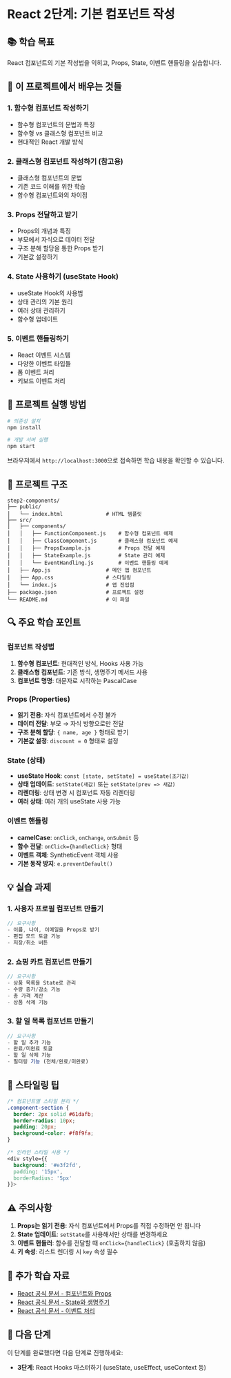 # React 2단계: 기본 컴포넌트 작성

## 📚 학습 목표
React 컴포넌트의 기본 작성법을 익히고, Props, State, 이벤트 핸들링을 실습합니다.

## 🎯 이 프로젝트에서 배우는 것들

### 1. 함수형 컴포넌트 작성하기
- 함수형 컴포넌트의 문법과 특징
- 함수형 vs 클래스형 컴포넌트 비교
- 현대적인 React 개발 방식

### 2. 클래스형 컴포넌트 작성하기 (참고용)
- 클래스형 컴포넌트의 문법
- 기존 코드 이해를 위한 학습
- 함수형 컴포넌트와의 차이점

### 3. Props 전달하고 받기
- Props의 개념과 특징
- 부모에서 자식으로 데이터 전달
- 구조 분해 할당을 통한 Props 받기
- 기본값 설정하기

### 4. State 사용하기 (useState Hook)
- useState Hook의 사용법
- 상태 관리의 기본 원리
- 여러 상태 관리하기
- 함수형 업데이트

### 5. 이벤트 핸들링하기
- React 이벤트 시스템
- 다양한 이벤트 타입들
- 폼 이벤트 처리
- 키보드 이벤트 처리

## 🚀 프로젝트 실행 방법

```bash
# 의존성 설치
npm install

# 개발 서버 실행
npm start
```

브라우저에서 `http://localhost:3000`으로 접속하면 학습 내용을 확인할 수 있습니다.

## 📁 프로젝트 구조

```
step2-components/
├── public/
│   └── index.html              # HTML 템플릿
├── src/
│   ├── components/
│   │   ├── FunctionComponent.js    # 함수형 컴포넌트 예제
│   │   ├── ClassComponent.js       # 클래스형 컴포넌트 예제
│   │   ├── PropsExample.js         # Props 전달 예제
│   │   ├── StateExample.js         # State 관리 예제
│   │   └── EventHandling.js        # 이벤트 핸들링 예제
│   ├── App.js                  # 메인 앱 컴포넌트
│   ├── App.css                 # 스타일링
│   └── index.js                # 앱 진입점
├── package.json                # 프로젝트 설정
└── README.md                   # 이 파일
```

## 🔍 주요 학습 포인트

### 컴포넌트 작성법
1. **함수형 컴포넌트**: 현대적인 방식, Hooks 사용 가능
2. **클래스형 컴포넌트**: 기존 방식, 생명주기 메서드 사용
3. **컴포넌트 명명**: 대문자로 시작하는 PascalCase

### Props (Properties)
- **읽기 전용**: 자식 컴포넌트에서 수정 불가
- **데이터 전달**: 부모 → 자식 방향으로만 전달
- **구조 분해 할당**: `{ name, age }` 형태로 받기
- **기본값 설정**: `discount = 0` 형태로 설정

### State (상태)
- **useState Hook**: `const [state, setState] = useState(초기값)`
- **상태 업데이트**: `setState(새값)` 또는 `setState(prev => 새값)`
- **리렌더링**: 상태 변경 시 컴포넌트 자동 리렌더링
- **여러 상태**: 여러 개의 useState 사용 가능

### 이벤트 핸들링
- **camelCase**: `onClick`, `onChange`, `onSubmit` 등
- **함수 전달**: `onClick={handleClick}` 형태
- **이벤트 객체**: SyntheticEvent 객체 사용
- **기본 동작 방지**: `e.preventDefault()`

## 💡 실습 과제

### 1. 사용자 프로필 컴포넌트 만들기
```jsx
// 요구사항
- 이름, 나이, 이메일을 Props로 받기
- 편집 모드 토글 기능
- 저장/취소 버튼
```

### 2. 쇼핑 카트 컴포넌트 만들기
```jsx
// 요구사항
- 상품 목록을 State로 관리
- 수량 증가/감소 기능
- 총 가격 계산
- 상품 삭제 기능
```

### 3. 할 일 목록 컴포넌트 만들기
```jsx
// 요구사항
- 할 일 추가 기능
- 완료/미완료 토글
- 할 일 삭제 기능
- 필터링 기능 (전체/완료/미완료)
```

## 🎨 스타일링 팁

```css
/* 컴포넌트별 스타일 분리 */
.component-section {
  border: 2px solid #61dafb;
  border-radius: 10px;
  padding: 20px;
  background-color: #f8f9fa;
}

/* 인라인 스타일 사용 */
<div style={{ 
  background: '#e3f2fd', 
  padding: '15px',
  borderRadius: '5px'
}}>
```

## ⚠️ 주의사항

1. **Props는 읽기 전용**: 자식 컴포넌트에서 Props를 직접 수정하면 안 됩니다
2. **State 업데이트**: `setState`를 사용해서만 상태를 변경하세요
3. **이벤트 핸들러**: 함수를 전달할 때 `onClick={handleClick}` (호출하지 않음)
4. **키 속성**: 리스트 렌더링 시 `key` 속성 필수

## 📖 추가 학습 자료

- [React 공식 문서 - 컴포넌트와 Props](https://react.dev/learn/passing-props-to-a-component)
- [React 공식 문서 - State와 생명주기](https://react.dev/learn/state-a-components-memory)
- [React 공식 문서 - 이벤트 처리](https://react.dev/learn/responding-to-events)

## 🎉 다음 단계

이 단계를 완료했다면 다음 단계로 진행하세요:
- **3단계**: React Hooks 마스터하기 (useState, useEffect, useContext 등)
